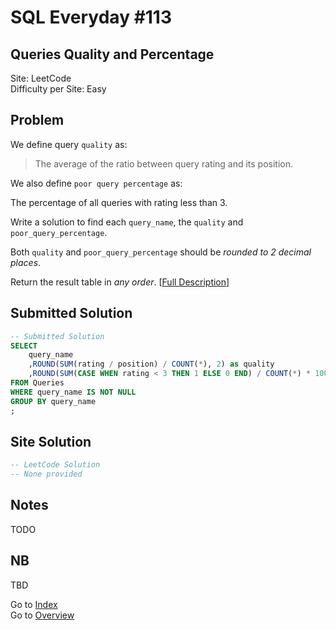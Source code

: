 # SQL Everyday \#113

## Queries Quality and Percentage

Site: LeetCode\
Difficulty per Site: Easy

## Problem

We define query `quality` as:

> The average of the ratio between query rating and its position.

We also define `poor query percentage` as:

The percentage of all queries with rating less than 3.

Write a solution to find each `query_name`, the `quality` and `poor_query_percentage`.

Both `quality` and `poor_query_percentage` should be *rounded to 2 decimal places*.

Return the result table in *any order*. [[Full Description](https://leetcode.com/problems/queries-quality-and-percentage/description/)]

## Submitted Solution

```sql
-- Submitted Solution
SELECT
    query_name
    ,ROUND(SUM(rating / position) / COUNT(*), 2) as quality
    ,ROUND(SUM(CASE WHEN rating < 3 THEN 1 ELSE 0 END) / COUNT(*) * 100, 2) AS poor_query_percentage
FROM Queries
WHERE query_name IS NOT NULL
GROUP BY query_name
;
```

## Site Solution

```sql
-- LeetCode Solution 
-- None provided
```

## Notes

TODO

## NB

TBD

Go to [Index](../?tab=readme-ov-file#index)\
Go to [Overview](../?tab=readme-ov-file)
